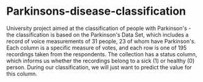 # Parkinsons-disease-classification
 University project aimed at the classification of people with Parkinson's - the classification is based on the Parkinson's Data Set, which includes a record of voice measurements of 31 people, 23 of whom have Parkinson's. Each column is a specific measure of votes, and each row is one of 195 recordings taken from the respondents. The collection has a status column, which informs us whether the recordings belong to a sick (1) or healthy (0) person. During our classification, we will just want to predict the value for this column.
